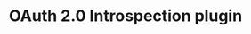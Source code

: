 ---
title: 'OAuth 2.0 Introspection plugin'
name: 'OAuth 2.0 Introspection'

content_type: plugin

publisher: kong-inc
description: ''
tier: enterprise


products:
    - gateway

works_on:
    - on-prem
    - konnect

# topologies:
#    - hybrid
#    - db-less
#    - traditional
---